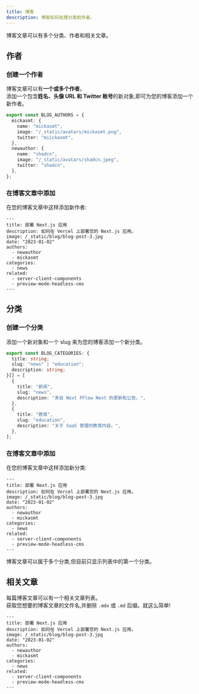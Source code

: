 ```yaml
---
title: 博客
description: 博客如何处理分类和作者。
---
```


博客文章可以有多个分类、作者和相关文章。

## 作者

### 创建一个作者

博客文章可以有**一个或多个作者**。<br />添加一个包含**姓名、头像 URL 和 Twitter 账号**的新对象,即可为您的博客添加一个新作者。

```ts title="config/blog.ts" {7-11}
export const BLOG_AUTHORS = {
  mickasmt: {
    name: "mickasmt",
    image: "/_static/avatars/mickasmt.png",
    twitter: "miickasmt",
  },
  newauthor: {
    name: "shadcn",
    image: "/_static/avatars/shadcn.jpeg",
    twitter: "shadcn",
  },
};
```

### 在博客文章中添加

在您的博客文章中这样添加新作者:

```mdx {6-8}
---
title: 部署 Next.js 应用
description: 如何在 Vercel 上部署您的 Next.js 应用。
image: /_static/blog/blog-post-3.jpg
date: "2023-01-02"
authors:
  - newauthor
  - mickasmt
categories:
  - news
related:
  - server-client-components
  - preview-mode-headless-cms
---
```

## 分类

### 创建一个分类

添加一个新对象和一个 slug 来为您的博客添加一个新分类。

```ts title="config/blog.ts" {3,6-10}
export const BLOG_CATEGORIES: {
  title: string;
  slug: "news" | "education";
  description: string;
}[] = [
  {
    title: "新闻",
    slug: "news",
    description: "来自 Next FFlow Next 的更新和公告。",
  },
  {
    title: "教育",
    slug: "education",
    description: "关于 SaaS 管理的教育内容。",
  },
];
```

### 在博客文章中添加

在您的博客文章中这样添加新分类:

```mdx {9-10}
---
title: 部署 Next.js 应用
description: 如何在 Vercel 上部署您的 Next.js 应用。
image: /_static/blog/blog-post-3.jpg
date: "2023-01-02"
authors:
  - newauthor
  - mickasmt
categories:
  - news
related:
  - server-client-components
  - preview-mode-headless-cms
---
```

<Callout type="warning">
  博客文章可以属于多个分类,但目前只显示列表中的第一个分类。
</Callout>

## 相关文章

每篇博客文章可以有一个相关文章列表。<br/>获取您想要的博客文章的文件名,并删除 `.mdx` 或 `.md` 后缀。就这么简单!

```mdx {11-13}
---
title: 部署 Next.js 应用
description: 如何在 Vercel 上部署您的 Next.js 应用。
image: /_static/blog/blog-post-3.jpg
date: "2023-01-02"
authors:
  - newauthor
  - mickasmt
categories:
  - news
related:
  - server-client-components
  - preview-mode-headless-cms
---
```
